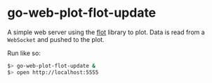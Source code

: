 # go-web-plot-flot-update

A simple web server using the [flot](http://www.flotcharts.org/) library to plot.
Data is read from a `WebSocket` and pushed to the plot.

Run like so:

```sh
$> go-web-plot-flot-update &
$> open http://localhost:5555
```
